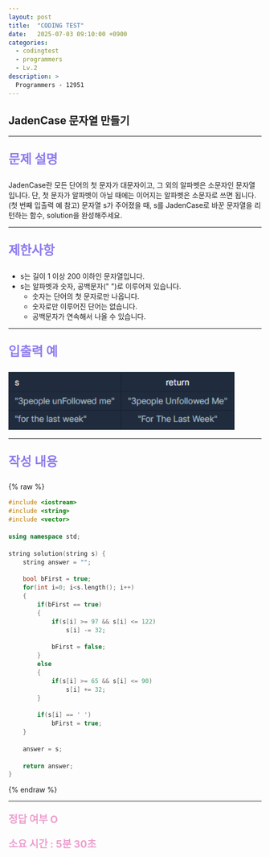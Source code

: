 ```yaml
---
layout: post
title:  "CODING TEST"
date:   2025-07-03 09:10:00 +0900
categories:
  - codingtest
  - programmers
  - Lv.2
description: >
  Programmers - 12951
---
```

## JadenCase 문자열 만들기

---

<p style = "color:#8f7cee; font-size:25px; font-weight:bold">
문제 설명
</p>

JadenCase란 모든 단어의 첫 문자가 대문자이고, 그 외의 알파벳은 소문자인 문자열입니다. 단, 첫 문자가 알파벳이 아닐 때에는 이어지는 알파벳은 소문자로 쓰면 됩니다. (첫 번째 입출력 예 참고)
문자열 s가 주어졌을 때, s를 JadenCase로 바꾼 문자열을 리턴하는 함수, solution을 완성해주세요.

---

<p style = "color:#8f7cee; font-size:25px; font-weight:bold">
제한사항
</p>

- s는 길이 1 이상 200 이하인 문자열입니다.
- s는 알파벳과 숫자, 공백문자(" ")로 이루어져 있습니다.
  - 숫자는 단어의 첫 문자로만 나옵니다.
  - 숫자로만 이루어진 단어는 없습니다.
  - 공백문자가 연속해서 나올 수 있습니다.

---

<p style = "color:#8f7cee; font-size:25px; font-weight:bold">
입출력 예 
</p>

<img src = "/assets/img/codingtest/12951.png" width = "450" height = "115">

---

<p style = "color:#8f7cee; font-size:25px; font-weight:bold">
작성 내용
</p>

{% raw %}
```cpp
#include <iostream>
#include <string>
#include <vector>

using namespace std;

string solution(string s) {
    string answer = "";

    bool bFirst = true;
    for(int i=0; i<s.length(); i++)
    {
        if(bFirst == true)
        {
            if(s[i] >= 97 && s[i] <= 122)
                s[i] -= 32;
            
            bFirst = false;
        }
        else 
        {
            if(s[i] >= 65 && s[i] <= 90)
                s[i] += 32;
        }
        
        if(s[i] == ' ')
            bFirst = true;
    }
    
    answer = s;
    
    return answer;
}
```
{% endraw %}

---

<p style = "color:#ed9ece; font-size:20px; font-weight:bold">
정답 여부 O
</p>

<p style = "color:#ed9ece; font-size:20px; font-weight:bold">
소요 시간 : 5분 30초
</p>

